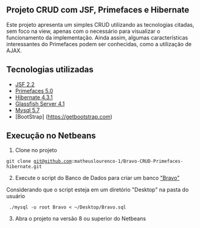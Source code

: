 ## Projeto CRUD com JSF, Primefaces e Hibernate
Este projeto apresenta um simples CRUD utilizando as tecnologias citadas, sem foco na view, apenas com o necessário para visualizar o funcionamento da implementação. Ainda assim, algumas características interessantes do Primefaces podem ser conhecidas, como a utilização de AJAX.

## Tecnologias utilizadas
- [JSF 2.2](https://javaserverfaces.java.net/docs/2.2/)
- [Primefaces 5.0](https://www.primefaces.org/docs/guide/primefaces_user_guide_5_0.pdf)
- [Hibernate 4.3.1](http://hibernate.org/orm/documentation/4.3/)
- [Glassfish Server 4.1](https://glassfish.java.net/docs/4.1/release-notes.pdf)
- [Mysql 5.7](https://dev.mysql.com/doc/refman/5.7/en/)
- [BootStrap] (https://getbootstrap.com)

## Execução no Netbeans
1. Clone no projeto 

<code>git clone git@github.com:matheuslourenco-1/Bravo-CRUD-Primefaces-hibernate.git</code>

2. Execute o script do Banco de Dados para criar um banco ["Bravo"](https://github.com/matheuslourenco-1/Bravo-CRUD-Primefaces-hibernate/blob/master/Bravo.sql)

Considerando que o script esteja em um diretório "Desktop" na pasta do usuário

<code> ./mysql -u root Bravo < ~/Desktop/Bravo.sql </code>

3. Abra o projeto na versão 8 ou superior do Netbeans
 
